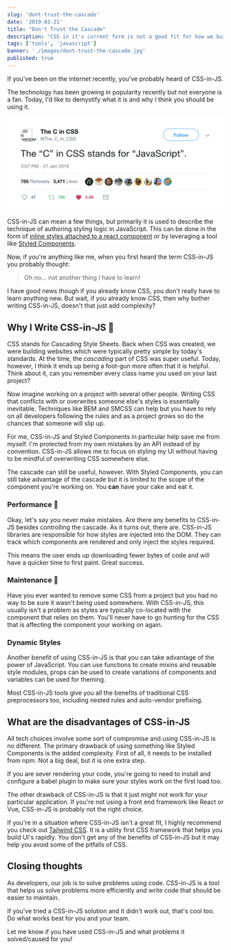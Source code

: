 ```yaml
---
slug: 'dont-trust-the-cascade'
date: '2019-03-21'
title: "Don't Trust the Cascade"
description: "CSS in it's current form is not a good fit for how we build websites. I now write CSS in JavaScript and I think you should too."
tags: ['tools', 'javascript']
banner: './images/dont-trust-the-cascade.jpg'
published: true
---
```


If you've been on the internet recently, you've probably heard of CSS-in-JS.

The technology has been growing in popularity recently but not everyone is a fan. Today, I'd like to demystify what it is and why I think you should be using it.

![The C in CSS](./images/the-c-in-css.png)

CSS-in-JS can mean a few things, but primarily it is used to describe the technique of authoring styling logic in JavaScript. This can be done in the form of [inline styles attached to a react component](https://reactjs.org/docs/dom-elements.html#style) or by leveraging a tool like [Styled Components](https://www.styled-components.com/).

Now, if you're anything like me, when you first heard the term CSS-in-JS you probably thought:

> Oh no... not another thing I have to learn!

I have good news though if you already know CSS, you don't really have to learn anything new. But wait, if you already know CSS, then why bother writing CSS-in-JS, doesn't that just add complexity?

## Why I Write CSS-in-JS 🎨

CSS stands for Cascading Style Sheets. Back when CSS was created, we were building websites which were typically pretty simple by today's standards. At the time, the _cascading_ part of CSS was super useful. Today, however, I think it ends up being a foot-gun more often that it is helpful. Think about it, can you remember every class name you used on your last project?

Now imagine working on a project with several other people. Writing CSS that conflicts with or overwrites someone else's styles is essentially inevitable. Techniques like BEM and SMCSS can help but you have to rely on all developers following the rules and as a project grows so do the chances that someone will slip up.

For me, CSS-in-JS and Styled Components in particular help save me from myself. I'm protected from my own mistakes by an API instead of by convention. CSS-in-JS allows me to focus on styling my UI without having to be mindful of overwriting CSS somewhere else.

The cascade can still be useful, however. With Styled Components, you can still take advantage of the cascade but it is limited to the scope of the component you're working on. You **can** have your cake and eat it.

### Performance 🚀

Okay, let's say you never make mistakes. Are there any benefits to CSS-in-JS besides controlling the cascade. As it turns out, there are. CSS-in-JS libraries are responsible for how styles are injected into the DOM. They can track which components are rendered and only inject the styles required.

This means the user ends up downloading fewer bytes of code and will have a quicker time to first paint. Great success.

### Maintenance 🔧

Have you ever wanted to remove some CSS from a project but you had no way to be sure it wasn't being used somewhere. With CSS-in-JS, this usually isn't a problem as styles are typically co-located with the component that relies on them. You'll never have to go hunting for the CSS that is affecting the component your working on again.

### Dynamic Styles

Another benefit of using CSS-in-JS is that you can take advantage of the power of JavaScript. You can use functions to create mixins and reusable style modules, props can be used to create variations of components and variables can be used for theming.

Most CSS-in-JS tools give you all the benefits of traditional CSS preprocessors too, including nested rules and auto-vendor prefixing.

## What are the disadvantages of CSS-in-JS

All tech choices involve some sort of compromise and using CSS-in-JS is no different. The primary drawback of using something like Styled Components is the added complexity. First of all, it needs to be installed from npm. Not a big deal, but it is one extra step.

If you are sever rendering your code, you're going to need to install and configure a babel plugin to make sure your styles work on the first load too.

The other drawback of CSS-in-JS is that it just might not work for your particular application. If you're not using a front end framework like React or Vue, CSS-in-JS is probably not the right choice.

If you're in a situation where CSS-in-JS isn't a great fit, I highly recommend you check out [Tailwind CSS](https://tailwindcss.com/docs/what-is-tailwind/). It is a utility first CSS framework that helps you build UI's rapidly. You don't get any of the benefits of CSS-in-JS but it may help you avoid some of the pitfalls of CSS.

## Closing thoughts

As developers, our job is to solve problems using code. CSS-in-JS is a tool that helps us solve problems more efficiently and write code that should be easier to maintain.

If you've tried a CSS-in-JS solution and it didn't work out, that's cool too. Do what works best for you and your team.

Let me know if you have used CSS-in-JS and what problems it solved/caused for you!
